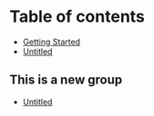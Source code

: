 # Table of contents

* [Getting Started](README.md)
* [Untitled](untitled.md)

## This is a new group

* [Untitled](this-is-a-new-group/untitled.md)

